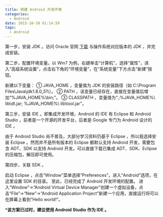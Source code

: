 ```yaml
---
title: 搭建 Android 开发环境
categories:
  - Android
date: 2015-10-30 01:14:59
tags:
  - Android
---
```


第一步，安装 JDK 。访问 Oracle 官网 [下载](http://www.oracle.com/technetwork/java/javase/downloads/index-jsp-138363.html) 与操作系统对应版本的 JDK ，并完成安装。

第二步，配置环境变量。以 Win7 为例，右键单击“计算机”，选择“属性”，进入“高级系统设置”，点击右下角的“环境变量”，在“系统变量”下方点击“新建”按钮。

<!-- more -->

新建以下变量：
① JAVA_HOME ，变量值为 JDK 的安装路径（如 C:\Program Files\Java\jdk1.8.0_51\）。
② PATH ，该变量已经存在，直接在变量值后增加“%JAVA_HOME%\bin;”。
③ CLASSPATH ，变量值为“.;%JAVA_HOME%\ lib\dt.jar; %JAVA_HOME%\ lib\tool.jar”。

第三步，安装 IDE 。即集成开发环境，Android 的 IDE 有 Eclipse 和 Android Studio ，前者是一个开源的开发平台，后者是 Google 专门为 Android 设计的 IDE 。

由于 Android Studio 尚不普及，大部分学习资料仍基于 Eclipse ，所以我选择安装 Eclipse 。然而并不是所有版本的 Eclipse 都默认支持 Android 开发，需要包含 ADT、SDK 以支持 Android 开发。可以直接下载已集成 ADT、SDK、Eclipse 的压缩包，解压即可使用。

第四步，关联 SDK 。

启动 Eclipse ，点击“Window”菜单选择“Preferences”，进入“Android”选项，在这里设置 SDK 的目录。
至此，已经完成了 Android 开发环境的配置。
进入“Window”→“Android Virtual Device Manager”创建一个虚拟设备，点击“File”→“New”→“Android Application Project”新建一个应用，直接运行将可以在屏幕上看到“Hello world!”。

***该方案已过时，建议使用 Android Studio 作为 IDE 。**